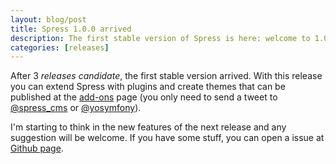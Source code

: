 ```yaml
---
layout: blog/post
title: Spress 1.0.0 arrived
description: The first stable version of Spress is here: welcome to 1.0.0.
categories: [releases]
---
```

After 3 *releases candidate*, the first stable version arrived. With this release you can
extend Spress with plugins and create themes that can be published at the
[add-ons](<{{ site.url }}/add-ons>) page (you only need to send a tweet to 
[@spress_cms][url_spress_cms] or [@yosymfony][url_yosymfony]).

I'm starting to think in the new features of the next release and any suggestion
will be welcome. If you have some stuff, you can open a issue at
[Github page](https://github.com/yosymfony/Spress/issues).

[url_spress_cms]: http://twitter.com/spress_cms/
[url_yosymfony]: http://twitter.com/yosymfony/